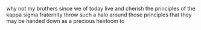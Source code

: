 why not my brothers since we of today live and cherish the principles of the kappa sigma fraternity throw such a halo around those principles that they may be handed down as a precious heirloom to